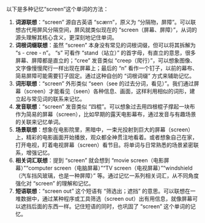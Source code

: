 以下是多种记忆“screen”这个单词的方法：
1. **词源联想**：“screen” 源自古英语 “scærn”，原义为 “分隔物，屏障”。可以联想古代用屏风分隔空间，屏风就类似现在的 “screen（屏幕、屏障）”，从词的源头理解其核心含义，更深刻地记住单词。
2. **词根词缀联想**：虽然 “screen” 本身没有常见的词根词缀，但可以将其拆解为 “s - cree - n”。 “s” 可看作 “stand（站立）” 的首字母，有直立的意思，很多屏幕、屏障都是直立的；“cree” 发音类似 “creep（爬行）”，可以想象图像、文字像慢慢爬行一样出现在屏幕上；最后的 “n” 看作一个钉子，以前的幕布、简易屏障可能需要钉子固定。通过这种自创的 “词根词缀” 方式来辅助记忆。
3. **词形联想**：“screen” 外形类似 “seen（see 的过去分词，看见）”。我们通过屏幕（screen）才能看见（seen）各种信息、画面，这样利用相似的词形，建立起与常见词的联系来记忆。
4. **发音联想**：“screen” 发音类似 “四棍”。可以想象过去用四根棍子撑起一块布作为简易的屏幕（screen），比如早期的露天电影幕布，通过发音与有趣场景的关联来记忆单词。
5. **场景联想**：想象在电影院里，黑暗中，一束光投射到巨大的屏幕（screen）上，精彩的电影画面开始播放，观众都全神贯注地看着。或者想象自己在家，打开电视，盯着电视屏幕（screen）看节目。将单词与日常熟悉的场景紧密联系，增强记忆。
6. **相关词汇联想**：提到 “screen” 就会想到 “movie screen（电影屏幕）”“computer screen（电脑屏幕）”“TV screen（电视屏幕）”“windshield（汽车挡风玻璃，也是一种屏障）” 等。通过记忆一系列相关词汇，从不同角度强化对 “screen” 的理解和记忆。
7. **短语联想**：“screen out” 这个短语有 “筛选出；遮挡” 的意思。可以联想在一堆数据中，通过某种程序或工具筛选（screen out）出有用信息，就像屏幕可以遮挡后面的东西一样。记住短语的同时，也巩固了 “screen” 这个单词的记忆。 